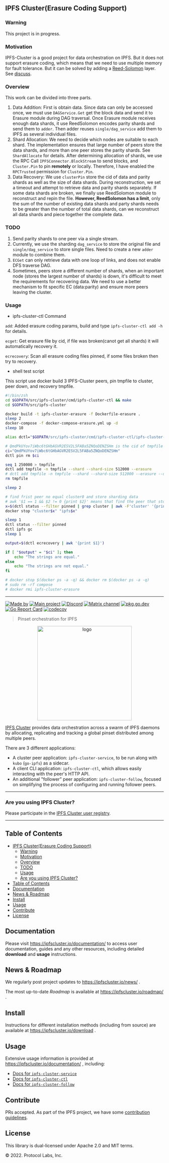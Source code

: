 ## IPFS Cluster(Erasure Coding Support)
### Warning
This project is in progress.

### Motivation
IPFS-Cluster is a good project for data orchestration on IPFS. But it does not support erasure coding, which means that we need to use multiple memory for fault tolerance. But it can be solved by adding a [Reed-Solomon](https://github.com/klauspost/reedsolomon) layer. See [discuss](https://discuss.ipfs.tech/t/is-there-an-implementation-of-ipfs-that-includes-erasure-coding-like-reed-solomon-right-now/17052/9).

### Overview

This work can be divided into three parts.
1. Data Addition: First is obtain data. Since data can only be accessed once, we must use `DAGService.Get` get the block data and send it to Erasure module during DAG traversal. Once Erasure module receives enough data shards, it use ReedSolomon encodes parity shards and send them to `adder`. Then adder reuses `single/dag_service` add them to IPFS as several individual files.
2. Shard Allocation: We need to decide which nodes are suitable to each shard. The implementation ensures that large number of peers store the data shards, and more than one peer stores the parity shards. See `ShardAllocate` for details. After determining allocation of shards, we use the RPC Call `IPFSConnector.BlockStream` to send blocks, and `Cluster.Pin` to pin **remotely** or locally. Therefore, I have enabled the `RPCTrusted` permission for `Cluster.Pin`.
3. Data Recovery: We use `clusterPin` store the cid of data and parity shards as well as the size of data shards. During reconstruction, we set a timeout and attempt to retrieve data and parity shards separately. If some data shards are broken, we finally use ReedSolomon module to reconstruct and repin the file. **However, ReedSolomon has a limit**, only the sum of the number of existing data shards and party shards needs to be greater than the number of total data shards, can we reconstruct all data shards and piece together the complete data.

### TODO
1. Send parity shards to one peer via a single stream.
2. Currently, we use the sharding `dag_service` to store the original file and `single/dag_service` to store single files. Need to create a new `adder` module to combine them.
3. `ECGet` can only retrieve data with one loop of links, and does not enable DFS traverse DAG.
4. Sometimes, peers store a different number of shards, when an important node (stores the largest number of shards) is down, it's difficult to meet the requirements for recovering data. We need to use a better mechanism to fit specific EC (data:parity) and ensure more peers leaving the cluster.

### Usage
- ipfs-cluster-ctl Command

`add`: Added erasure coding params, build and type `ipfs-cluster-ctl add -h` for details.

`ecget`: Get erasure file by cid, if file was broken(canot get all shards) it will automatically recovery it.

`ecrecovery`: Scan all erasure coding files pinned, if some files broken then try to recovery.

- shell test script

This script use docker build 3 IPFS-Cluster peers, pin tmpfile to cluster, peer down, and recovery tmpfile.

```zsh
#!/bin/zsh
cd $GOPATH/src/ipfs-cluster/cmd/ipfs-cluster-ctl && make
cd $GOPATH/src/ipfs-cluster

docker build -t ipfs-cluster-erasure -f Dockerfile-erasure .
sleep 2
docker-compose -f docker-compose-erasure.yml up -d
sleep 10

alias dctl="$GOPATH/src/ipfs-cluster/cmd/ipfs-cluster-ctl/ipfs-cluster-ctl"

# QmdPkUYov7iWbc6tGHbAGVR2ESV2L5FABa5ZNQoDENZSHm is the cid of tmpfile
ci="QmdPkUYov7iWbc6tGHbAGVR2ESV2L5FABa5ZNQoDENZSHm"
dctl pin rm $ci

seq 1 250000 > tmpfile
dctl add tmpfile -n tmpfile --shard --shard-size 512000 --erasure
# dctl add tmpfile -n tmpfile --shard --shard-size 512000 --erasure --data-shards 4 --parity-shards 2
rm tmpfile

sleep 2

# find frist peer no equal cluster0 and store sharding data
# awk '$1 == 1 && $2 != 0 {print $2}' means that find the peer that store one shard and it's id not cluster0(cluster0 expose port)
x=$(dctl status --filter pinned | grep cluster | awk -F'cluster' '{print $2}' | awk '{print $1}' | sort | uniq -c | awk '$1 == 1 && $2 != 0 {print $2}' | head -n 1)
docker stop "cluster$x" "ipfs$x"

sleep 1
dctl status --filter pinned
dctl ipfs gc
sleep 1

output=$(dctl ecrecovery | awk '{print $1}')

if [ "$output" = "$ci" ]; then
    echo "The strings are equal."
else
    echo "The strings are not equal."
fi

# docker stop $(docker ps -a -q) && docker rm $(docker ps -a -q)
# sudo rm -rf compose
# docker rmi ipfs-cluster-erasure
```


---
[![Made by](https://img.shields.io/badge/By-Protocol%20Labs-000000.svg?style=flat-square)](https://protocol.ai)
[![Main project](https://img.shields.io/badge/project-ipfs--cluster-ef5c43.svg?style=flat-square)](http://github.com/ipfs-cluster)
[![Discord](https://img.shields.io/badge/forum-discuss.ipfs.io-f9a035.svg?style=flat-square)](https://discuss.ipfs.io/c/help/help-ipfs-cluster/24)
[![Matrix channel](https://img.shields.io/badge/matrix-%23ipfs--cluster-3c8da0.svg?style=flat-square)](https://app.element.io/#/room/#ipfs-cluster:ipfs.io)
[![pkg.go.dev](https://pkg.go.dev/badge/github.com/ipfs-cluster/ipfs-cluster)](https://pkg.go.dev/github.com/ipfs-cluster/ipfs-cluster)
[![Go Report Card](https://goreportcard.com/badge/github.com/ipfs-cluster/ipfs-cluster)](https://goreportcard.com/report/github.com/ipfs-cluster/ipfs-cluster)
[![codecov](https://codecov.io/gh/ipfs-cluster/ipfs-cluster/branch/master/graph/badge.svg)](https://codecov.io/gh/ipfs-cluster/ipfs-cluster)

> Pinset orchestration for IPFS

<p align="center">
<img src="https://ipfscluster.io/cluster/png/IPFS_Cluster_color_no_text.png" alt="logo" width="300" height="300" />
</p>

[IPFS Cluster](https://ipfscluster.io) provides data orchestration across a swarm of IPFS daemons by allocating, replicating and tracking a global pinset distributed among multiple peers.

There are 3 different applications:

* A cluster peer application: `ipfs-cluster-service`, to be run along with `kubo` (`go-ipfs`) as a sidecar.
* A client CLI application: `ipfs-cluster-ctl`, which allows easily interacting with the peer's HTTP API.
* An additional "follower" peer application: `ipfs-cluster-follow`, focused on simplifying the process of configuring and running follower peers.

---

### Are you using IPFS Cluster?

Please participate in the [IPFS Cluster user registry](https://docs.google.com/forms/d/e/1FAIpQLSdWF5aXNXrAK_sCyu1eVv2obTaKVO3Ac5dfgl2r5_IWcizGRg/viewform).

---

## Table of Contents

- [IPFS Cluster(Erasure Coding Support)](#ipfs-clustererasure-coding-support)
  - [Warning](#warning)
  - [Motivation](#motivation)
  - [Overview](#overview)
  - [TODO](#todo)
  - [Usage](#usage)
  - [Are you using IPFS Cluster?](#are-you-using-ipfs-cluster)
- [Table of Contents](#table-of-contents)
- [Documentation](#documentation)
- [News \& Roadmap](#news--roadmap)
- [Install](#install)
- [Usage](#usage-1)
- [Contribute](#contribute)
- [License](#license)


## Documentation

Please visit https://ipfscluster.io/documentation/ to access user documentation, guides and any other resources, including detailed **download** and **usage** instructions.

## News & Roadmap

We regularly post project updates to https://ipfscluster.io/news/ .

The most up-to-date *Roadmap* is available at https://ipfscluster.io/roadmap/ .

## Install

Instructions for different installation methods (including from source) are available at https://ipfscluster.io/download .

## Usage

Extensive usage information is provided at https://ipfscluster.io/documentation/ , including:

* [Docs for `ipfs-cluster-service`](https://ipfscluster.io/documentation/reference/service/)
* [Docs for `ipfs-cluster-ctl`](https://ipfscluster.io/documentation/reference/ctl/)
* [Docs for `ipfs-cluster-follow`](https://ipfscluster.io/documentation/reference/follow/)

## Contribute

PRs accepted. As part of the IPFS project, we have some [contribution guidelines](https://ipfscluster.io/support/#contribution-guidelines).

## License

This library is dual-licensed under Apache 2.0 and MIT terms.

© 2022. Protocol Labs, Inc.
